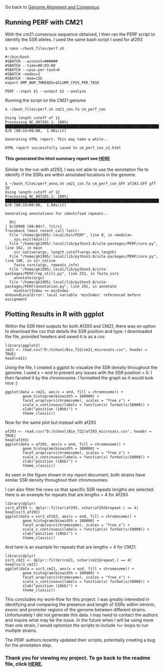 Go back to [Genome Alignment and Consensus](https://github.com/GregK10/GK_722_project/blob/main/3_Genome_Alignment_and_Consensus.md)

## Running PERF with CM21
With the cm21 consensus sequence obtained, I then ran the PERF script to identify the SSR alleles. I used the same bash script I used for af293
 
```{bash}
$ nano ~/bash_files/perf.sh

#!/bin/bash
#SBATCH --account=######
#SBATCH --time=00:03:00
#SBATCH --cpus-per-task=6
#SBATCH —nodes=2
#SBATCH --mem=15G
export OMP_NUM_THREADS=$SLURM_CPUS_PER_TASK

PERF --input $1 --output $2 --analyse 
```
 
Running the script on the CM21 genome
```{bash}
$ ~/bash_files/perf.sh cm21_con.fa cm_perf_con

Using length cutoff of 12
Processing NC_007201.1: 100%|██████████████████████████████████████████████████████████████████████████████████████████████████████████████████████████████████████████████████████| 8/8 [00:15<00:00,  1.96s/it]

Generating HTML report. This may take a while..

HTML report successfully saved to cm_perf_con_v2.html
```

#### This generated the html summary report see [HERE](https://rpubs.com/Greg1995/CM21_PERF)

Similar to the run with af293, I was not able to use the annotation file to identify if the SSRs are within annotated locations in the genome.  

```{bash}
$ ~/bash_files/perf_anno.sh cm21_con.fa cm_perf_con_GFF af293.GFF gff ID
Using length cutoff of 12
Processing NC_007201.1: 100%|██████████████████████████████████████████████████████████████████████████████████████████████████████████████████████████████████████████████████████| 8/8 [00:15<00:00,  1.94s/it]

Generating annotations for identified repeats..

  0%|                                                                                                                                                                                  | 0/20990 [00:00<?, ?it/s]
Traceback (most recent call last):
  File "/home/gk1995/.local/bin/PERF", line 8, in <module>
    sys.exit(main())
  File "/home/gk1995/.local/lib/python3.8/site-packages/PERF/core.py", line 162, in main
    ssr_native(args, length_cutoff=args.min_length)
  File "/home/gk1995/.local/lib/python3.8/site-packages/PERF/core.py", line 106, in ssr_native
    fasta_ssrs(args, repeats_info)
  File "/home/gk1995/.local/lib/python3.8/site-packages/PERF/rep_utils.py", line 253, in fasta_ssrs
    annotate(args)
  File "/home/gk1995/.local/lib/python3.8/site-packages/PERF/annotation.py", line 291, in annotate
    minStartIndex += minIndex
UnboundLocalError: local variable 'minIndex' referenced before assignment

```
## Plotting Results in R with ggplot

Within the SSR html outputs for both Af293 and CM21, there was on option to download the csv that details the SSR position and type. I downloaded the file, provided headers and saved it is as a csv.

```{r}
library(ggplot2)
cm21 <- read.csv("D:/School/Bio_722/cm21_microsats.csv", header = TRUE)
head(cm21)
```

Using the file, I created a ggplot to visualize the SSR density throughout the genome. I used x = end to prevent any issues with the SSR position = 0. I then faceted it by the chromosome. I formatted the graph so it would look nice :)

```{r}
ggplot(data = cm21, aes(x = end, fill = chromosome)) +
        geom_histogram(binwidth = 100000) +
        facet_wrap(vars(chromosome), scales = "free_x") +
        scale_x_continuous(labels = function(x) format(x/10000)) +
        xlab("position (10kb)") +
        theme_classic()
```
 
Now for the same plot  but instead with af293
```{r}
af293 <- read.csv("D:/School/Bio_722/af293_microsats.csv", header = TRUE)
head(af293)
ggplot(data = af293, aes(x = end, fill = chromosome)) +
        geom_histogram(binwidth = 100000) +
        facet_wrap(vars(chromosome), scales = "free_x") +
        scale_x_continuous(labels = function(x) format(x/10000)) +
        xlab("position (10kb)") +
        theme_classic()
```

As seen in the figure shown in my report document, both strains have similar SSR density throughout their chromosomes.

I can also filter the rows so that specific SSR repeats lengths are selected. Here is an example for repeats that are lengths = 4 for Af293.

```{r}
library(dplyr)
ssr3_af293 <- dplyr::filter(af293, nchar(af293$repeat.) == 4)
head(ssr3_af293)
ggplot(data = ssr3_af293, aes(x = end, fill = chromosome)) +
        geom_histogram(binwidth = 100000) +
        facet_wrap(vars(chromosome), scales = "free_x") +
        scale_x_continuous(labels = function(x) format(x/10000)) +
        xlab("position (10kb)") +
        theme_classic()
```
And here is an example for repeats that are lengths = 4 for CM21.
```{r}
library(dplyr)
ssr3_cm21 <- dplyr::filter(cm21, nchar(cm21$repeat.) == 4)
head(ssr3_cm21)
ggplot(data = ssr3_cm21, aes(x = end, fill = chromosome)) +
        geom_histogram(binwidth = 100000) +
        facet_wrap(vars(chromosome), scales = "free_x") +
        scale_x_continuous(labels = function(x) format(x/10000)) +
        xlab("position (10kb)") +
        theme_classic()
``` 
 
 
This concludes my work-flow for this project. I was greatly interested in identifying and comparing the presence and length of SSRs within intronic, exonic and promoter regions of the genome between different strains. Unfortunately I did not generate this data. I may need to contact the authors and inquire what may be the issue. 
In the future when I will be using more than one strain, I would optomize the scripts to include ```for``` loops to run multiple strains.  

The PERF authors recently updated their scripts, potentially creating a bug for the annotation step. 

### Thank you for viewing my project. To go back to the readme file, click [HERE](https://github.com/GregK10/GK_722_project/blob/main/0_README.md).
